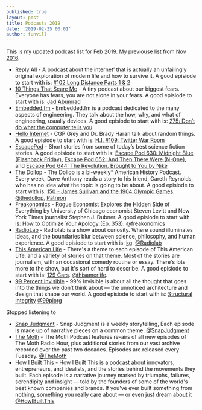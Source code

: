 ```yaml
---
published: true
layout: post
title: Podcasts 2019 
date: '2019-02-25 00:01'
author: funvill
---
```


This is my updated podcast list for Feb 2019. My previouse list from [Nov 2016](https://blog.abluestar.com/podcasts). 

- [Reply All](https://www.gimletmedia.com/reply-all) - A podcast about the internet’ that is actually an unfailingly original exploration of modern life and how to survive it. A good episiode to start with is: [#102 Long Distance Parts 1 & 2](https://www.gimletmedia.com/reply-all/102-long-distance-parts-1-2)
- [10 Things That Scare Me](https://www.wnycstudios.org/shows/10-things-scare-me) - A tiny podcast about our biggest fears. Everyone has fears, you are not alone in your fears.  A good episiode to start with is: [Jad Abumrad](https://www.wnycstudios.org/story/jad-abumrad-10-things-that-scare-me)
- [Embedded.fm](https://www.embedded.fm/) - Embedded.fm is a podcast dedicated to the many aspects of engineering. They talk about the how, why, and what of engineering, usually devices. A good episiode to start with is: [275: Don’t do what the computer tells you](https://www.embedded.fm/episodes/275)
- [Hello Internet](http://www.hellointernet.fm/) - CGP Grey and Dr. Brady Haran talk about random things. A good episiode to start with is: [H.I. #109: Twitter War Room](http://www.hellointernet.fm/podcast/109)
- [EscapePod](http://escapepod.org/) -  Short stories from some of today’s best science fiction stories. A good episiode to start with is: [Escape Pod 630: Midnight Blue (Flashback Friday)](http://escapepod.org/2018/05/31/escape-pod-630-midnight-blue-flashback-friday/), [Escape Pod 652: And Then There Were (N-One)](http://escapepod.org/2018/11/01/escape-pod-652-and-then-there-were-n-one-part-1/), and [Escape Pod 644: The Revolution, Brought to You by Nike](http://escapepod.org/2018/09/06/escape-pod-644-the-revolution-brought-to-you-by-nike-part-1/)
- [The Dollop](http://thedollop.net/wp/) - The Dollop is a bi-weekly* American History Podcast. Every week, Dave Anthony reads a story to his friend, Gareth Reynolds, who has no idea what the topic is going to be about. A good episiode to start with is: [150 - James Sullivan and the 1904 Olympic Games](https://thedollop.libsyn.com/150-james-sullivan-and-the-1904-olympic-games-live). [@thedollop](https://twitter.com/thedollop), [Patreon](https://www.patreon.com/thedollop)
- [Freakonomics](http://freakonomics.com/) - Rogue Economist Explores the Hidden Side of Everything by University of Chicago economist Steven Levitt and New York Times journalist Stephen J. Dubner. A good episiode to start with is: [How to Optimize Your Apology (Ep. 353)](http://freakonomics.com/podcast/apologies/). [@freakonomics](https://twitter.com/freakonomics)
- [RadioLab](http://www.radiolab.org/) - Radiolab is a show about curiosity. Where sound illuminates ideas, and the boundaries blur between science, philosophy, and human experience. A good episiode to start with is: [kg](https://www.wnycstudios.org/story/kg).  [@Radiolab](https://twitter.com/Radiolab)
 - [This American Life](https://www.thisamericanlife.org/) - There's a theme to each episode of This American Life, and a variety of stories on that theme. Most of the stories are journalism, with an occasional comedy routine or essay. There's lots more to the show, but it's sort of hard to describe. A good episiode to start with is: [129 Cars](https://www.thisamericanlife.org/513/129-cars).  [@thisamerlife](https://twitter.com/thisamerlife).
- [99 Percent Invisible](http://99percentinvisible.org/) - 99% Invisible is about all the thought that goes into the things we don’t think about — the unnoticed architecture and design that shape our world. A good episiode to start with is: [Structural Integrity](https://99percentinvisible.org/episode/structural-integrity-2/) [@99piorg](https://twitter.com/99piorg)

Stopped listening to 

- [Snap Judgment](http://snapjudgment.org/) -  Snap Judgment is a weekly storytelling, Each episode is made up of narrative pieces on a common theme. [@SnapJudgment](https://twitter.com/snapjudgment)
- [The Moth](https://themoth.org/podcast) -  The Moth Podcast features re-airs of all new episodes of The Moth Radio Hour, plus additional stories from our vast archive recorded over the past two decades. Episodes are released every Tuesday. [@TheMoth](https://twitter.com/TheMoth)
- [How I Built This](http://www.npr.org/podcasts/510313/how-i-built-this) - How I Built This is a podcast about innovators, entrepreneurs, and idealists, and the stories behind the movements they built. Each episode is a narrative journey marked by triumphs, failures, serendipity and insight — told by the founders of some of the world's best known companies and brands. If you've ever built something from nothing, something you really care about — or even just dream about it [@HowIBuiltThis](https://twitter.com/howibuiltthis)
